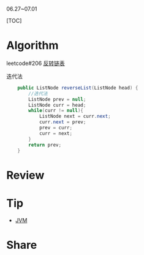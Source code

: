 06.27~07.01

[TOC]

# Algorithm

leetcode#206 [反转链表](https://leetcode.cn/problems/reverse-linked-list/)

迭代法

```java
    public ListNode reverseList(ListNode head) {
        //迭代法
        ListNode prev = null;
        ListNode curr = head;
        while(curr != null){
            ListNode next = curr.next;
            curr.next = prev;
            prev = curr;
            curr = next;
        }
        return prev;
    }
```



# Review


# Tip
- [JVM](./Tip/jvm.md)

# Share